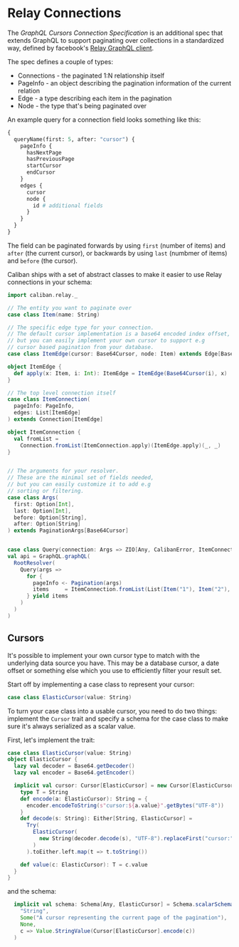 # Relay Connections

The *GraphQL Cursors Connection Specification* is an additional spec that extends GraphQL to support paginating over collections in a standardized way, defined by facebook's [Relay GraphQL client](https://relay.dev/).


The spec defines a couple of types:

* Connections - the paginated 1:N relationship itself
* PageInfo - an object describing the pagination information of the current relation
* Edge - a type describing each item in the pagination
* Node - the type that's being paginated over

An example query for a connection field looks something like this:

```graphql
{
  queryName(first: 5, after: "cursor") {
    pageInfo {
      hasNextPage
      hasPreviousPage
      startCursor
      endCursor
    }
    edges {
      cursor
      node {
        id # additional fields
      }
    }
  }
}
```

The field can be paginated forwards by using `first` (number of items) and `after` (the current cursor), or backwards by using `last` (numbmer of items) and `before` (the cursor).

Caliban ships with a set of abstract classes to make it easier to use Relay connections in your schema:

```scala
import caliban.relay._

// The entity you want to paginate over
case class Item(name: String)

// The specific edge type for your connection.
// The default cursor implementation is a base64 encoded index offset,
// but you can easily implement your own cursor to support e.g
// cursor based pagination from your database.
case class ItemEdge(cursor: Base64Cursor, node: Item) extends Edge[Base64Cursor, Item]

object ItemEdge {
  def apply(x: Item, i: Int): ItemEdge = ItemEdge(Base64Cursor(i), x)
}

// The top level connection itself
case class ItemConnection(
  pageInfo: PageInfo,
  edges: List[ItemEdge]
) extends Connection[ItemEdge]

object ItemConnection {
  val fromList =
    Connection.fromList(ItemConnection.apply)(ItemEdge.apply)(_, _)
}


// The arguments for your resolver.
// These are the minimal set of fields needed,
// but you can easily customize it to add e.g
// sorting or filtering.
case class Args(
  first: Option[Int],
  last: Option[Int],
  before: Option[String],
  after: Option[String]
) extends PaginationArgs[Base64Cursor]


case class Query(connection: Args => ZIO[Any, CalibanError, ItemConnection])
val api = GraphQL.graphQL(
  RootResolver(
    Query(args =>
      for {
        pageInfo <- Pagination(args)
        items     = ItemConnection.fromList(List(Item("1"), Item("2"), Item("3")), pageInfo)
      } yield items
    )
  )
)
```

## Cursors
It's possible to implement your own cursor type to match with the underlying data source you have. This may be a database cursor, a date offset or something else which you use to efficiently filter your result set.

Start off by implementing a case class to represent your cursor:

```scala
case class ElasticCursor(value: String)
```

To turn your case class into a usable cursor, you need to do two things: implement the `Cursor` trait and specify a schema for the case class to make sure it's always serialized as a scalar value.

First, let's implement the trait:
```scala
case class ElasticCursor(value: String)
object ElasticCursor {
  lazy val decoder = Base64.getDecoder()
  lazy val encoder = Base64.getEncoder()

  implicit val cursor: Cursor[ElasticCursor] = new Cursor[ElasticCursor] {
    type T = String
    def encode(a: ElasticCursor): String = {
      encoder.encodeToString(s"cursor:${a.value}".getBytes("UTF-8"))
    }
    def decode(s: String): Either[String, ElasticCursor] =
      Try(
        ElasticCursor(
          new String(decoder.decode(s), "UTF-8").replaceFirst("cursor:", "")
        )
      ).toEither.left.map(t => t.toString())

    def value(c: ElasticCursor): T = c.value
  }
}
```

and the schema:

```scala
  implicit val schema: Schema[Any, ElasticCursor] = Schema.scalarSchema(
    "String",
    Some("A cursor representing the current page of the pagination"),
    None,
    c => Value.StringValue(Cursor[ElasticCursor].encode(c))
  )
```